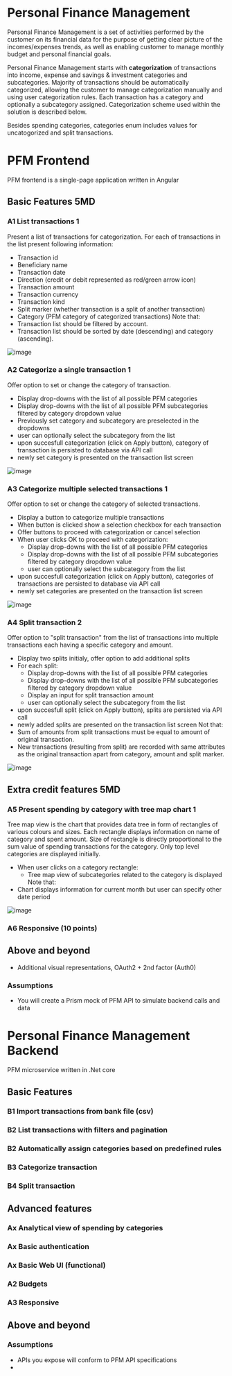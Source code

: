 Personal Finance Management
===========================
Personal Finance Management is a set of activities performed by the customer on its financial data for the purpose of getting clear picture of the incomes/expenses trends, as well as enabling customer to manage monthly budget and personal financial goals.

Personal Finance Management starts with **categorization** of transactions into income, expense and savings & investment categories and subcategories. Majority of transactions should be automatically categorized, allowing the customer to manage categorization manually and using user categorization rules. Each transaction has a category and optionally a subcategory assigned. Categorization scheme used within the solution is described below. 

Besides spending categories, categories enum includes values for uncatogorized and split transactions.

PFM Frontend
============
PFM frontend is a single-page application written in Angular

Basic Features 5MD
--------------

### A1 List transactions 1

Present a list of transactions for categorization.
For each of transactions in the list present following information:
- Transaction id
- Beneficiary name
- Transaction date
- Direction (credit or debit represented as red/green arrow icon)
- Transaction amount
- Transaction currency
- Transaction kind
- Split marker (whether transaction is a split of another transaction)
- Category (PFM category of categorized transactions)
Note that:
- Transaction list should be filtered by account.
- Transaction list should be sorted by date (descending) and category (ascending).

![image](images/148_pfm_financialoverview_tree.jpg)


### A2 Categorize a single transaction 1
Offer option to set or change the category of transaction.
- Display drop-downs with the list of all possible PFM categories
- Display drop-downs with the list of all possible PFM subcategories filtered by category dropdown value
- Previously set category and subcategory are preselected in the dropdowns
- user can optionally select the subcategory from the list
- upon succesfull categorization (click on Apply button), category of transaction is persisted to database via API call
- newly set category is presented on the transaction list screen

![image](images/148_pfm_financialoverview_tree.jpg)

### A3 Categorize multiple selected transactions 1
Offer option to set or change the category of selected transactions.
- Display a button to categorize multiple transactions
- When button is clicked show a selection checkbox for each transaction
- Offer buttons to proceed with categorization or cancel selection
- When user clicks OK to proceed with categorization:
  - Display drop-downs with the list of all possible PFM categories
  - Display drop-downs with the list of all possible PFM subcategories filtered by category dropdown value
  - user can optionally select the subcategory from the list
- upon succesfull categorization (click on Apply button), categories of transactions are persisted to database via API call
- newly set categories are presented on the transaction list screen

![image](images/148_pfm_financialoverview_tree.jpg)

### A4 Split transaction 2
Offer option to "split transaction" from the list of transactions into multiple transactions each having a specific category and amount.
- Display two splits initialy, offer option to add additional splits
- For each split:
  - Display drop-downs with the list of all possible PFM categories
  - Display drop-downs with the list of all possible PFM subcategories filtered by category dropdown value
  - Display an input for split transaction amount
  - user can optionally select the subcategory from the list
- upon succesfull split (click on Apply button), splits are persisted via API call
- newly added splits are presented on the transaction list screen
Not that:
- Sum of amounts from split transactions must be equal to amount of original transaction.
- New transactions (resulting from split) are recorded with same attributes as the original transaction apart from category, amount and split marker.

![image](images/148_pfm_financialoverview_tree.jpg)



Extra credit features 5MD
-----------------
### A5 Present spending by category with tree map chart 1
Tree map view is the chart that provides data tree in form of rectangles of various colours and sizes. Each rectangle displays information on name of category and spent amount. Size of rectangle is directly proportional to the sum value of spending transactions for the category. Only top level categories are displayed initially.
- When user clicks on a category rectangle:
  - Tree map view of subcategories related to the category is displayed
Note that:
- Chart displays information for current month but user can specify other date period

![image](images/148_pfm_financialoverview_tree.jpg)

### A6 Responsive (10 points)

Above and beyond
----------------
- Additional visual representations, OAuth2 + 2nd factor (Auth0)


### Assumptions
- You will create a Prism mock of PFM API to simulate backend calls and data

Personal Finance Management Backend
====================================

PFM microservice written in .Net core


Basic Features
--------------

### B1 Import transactions from bank file (csv)
### B2 List transactions with filters and pagination
### B2 Automatically assign categories based on predefined rules
### B3 Categorize transaction
### B4 Split transaction

Advanced features
-----------------
### Ax Analytical view of spending by categories
### Ax Basic authentication
### Ax Basic Web UI (functional)
### A2 Budgets
### A3 Responsive

Above and beyond
----------------

### Assumptions
- APIs you expose will conform to PFM API specifications
- 


